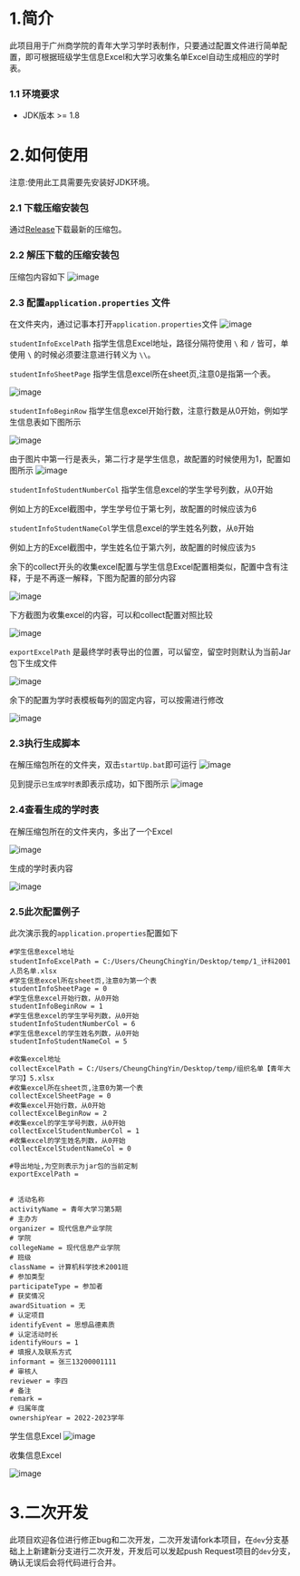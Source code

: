 # 1.简介
此项目用于广州商学院的青年大学习学时表制作，只要通过配置文件进行简单配置，即可根据班级学生信息Excel和大学习收集名单Excel自动生成相应的学时表。

### 1.1 环境要求
- JDK版本 >= 1.8

# 2.如何使用

注意:使用此工具需要先安装好JDK环境。

### 2.1 下载压缩安装包
通过[Release](https://github.com/CheungChingYin/YouthStudy/releases)下载最新的压缩包。

### 2.2 解压下载的压缩安装包
压缩包内容如下
![image](https://user-images.githubusercontent.com/20316736/231210326-b313bb3d-777a-468d-8704-d1602ec4d0d3.png)

### 2.3 配置`application.properties` 文件
在文件夹内，通过记事本打开`application.properties`文件
![image](https://user-images.githubusercontent.com/20316736/231211868-462903cb-a873-484e-81f3-98c19e719f7b.png)

`studentInfoExcelPath` 指学生信息Excel地址，路径分隔符使用 `\` 和 `/` 皆可，单使用 `\` 的时候必须要注意进行转义为 `\\`。

`studentInfoSheetPage` 指学生信息excel所在sheet页,注意0是指第一个表。

![image](https://user-images.githubusercontent.com/20316736/231212935-1aa77d1d-243e-4e17-b96c-9b06611275cc.png)

`studentInfoBeginRow` 指学生信息excel开始行数，注意行数是从0开始，例如学生信息表如下图所示

![image](https://user-images.githubusercontent.com/20316736/231214094-83548fbc-b0c5-49af-981e-e6516233effe.png)

由于图片中第一行是表头，第二行才是学生信息，故配置的时候使用为1，配置如图所示
![image](https://user-images.githubusercontent.com/20316736/231215532-2982c283-b49c-4e19-9d9a-e740a12f11d3.png)

`studentInfoStudentNumberCol` 指学生信息excel的学生学号列数，从0开始

例如上方的Excel截图中，学生学号位于第七列，故配置的时候应该为6

`studentInfoStudentNameCol`学生信息excel的学生姓名列数，从`0`开始

例如上方的Excel截图中，学生姓名位于第六列，故配置的时候应该为`5`

余下的collect开头的收集excel配置与学生信息Excel配置相类似，配置中含有注释，于是不再逐一解释，下图为配置的部分内容

![image](https://user-images.githubusercontent.com/20316736/231217688-e39d28df-8d07-480b-8340-61f0338d12e4.png)

下方截图为收集excel的内容，可以和collect配置对照比较

![image](https://user-images.githubusercontent.com/20316736/231222788-e4d481f2-ca4a-4819-b863-cc84bc50210d.png)

`exportExcelPath` 是最终学时表导出的位置，可以留空，留空时则默认为当前Jar包下生成文件

![image](https://user-images.githubusercontent.com/20316736/231220828-c4bd1bbb-3abe-4036-8396-fbc55927b1f0.png)

余下的配置为学时表模板每列的固定内容，可以按需进行修改

![image](https://user-images.githubusercontent.com/20316736/231221419-6d8888bd-9f6b-44eb-94da-0d55d5b8f597.png)

### 2.3执行生成脚本
在解压缩包所在的文件夹，双击`startUp.bat`即可运行
![image](https://user-images.githubusercontent.com/20316736/231223005-baee6f9c-30cc-48ed-b788-e8fee2698d02.png)

见到提示`已生成学时表`即表示成功，如下图所示
![image](https://user-images.githubusercontent.com/20316736/231223190-1b28d6cd-e61c-4dd2-b10e-eba89b18b49e.png)

### 2.4查看生成的学时表
在解压缩包所在的文件夹内，多出了一个Excel

![image](https://user-images.githubusercontent.com/20316736/231224227-667c4f77-a60f-4f5f-8343-27a79ba6bcd7.png)

生成的学时表内容

![image](https://user-images.githubusercontent.com/20316736/231224339-8d5cac29-50d6-4ab4-b13c-22da63dae8c8.png)



### 2.5此次配置例子

此次演示我的`application.properties`配置如下
```
#学生信息excel地址
studentInfoExcelPath = C:/Users/CheungChingYin/Desktop/temp/1_计科2001人员名单.xlsx
#学生信息excel所在sheet页,注意0为第一个表
studentInfoSheetPage = 0
#学生信息excel开始行数，从0开始
studentInfoBeginRow = 1
#学生信息excel的学生学号列数，从0开始
studentInfoStudentNumberCol = 6
#学生信息excel的学生姓名列数，从0开始
studentInfoStudentNameCol = 5

#收集excel地址
collectExcelPath = C:/Users/CheungChingYin/Desktop/temp/组织名单【青年大学习】5.xlsx
#收集excel所在sheet页,注意0为第一个表
collectExcelSheetPage = 0
#收集excel开始行数，从0开始
collectExcelBeginRow = 2
#收集excel的学生学号列数，从0开始
collectExcelStudentNumberCol = 1
#收集excel的学生姓名列数，从0开始
collectExcelStudentNameCol = 0

#导出地址,为空则表示为jar包的当前定制
exportExcelPath =


# 活动名称
activityName = 青年大学习第5期
# 主办方
organizer = 现代信息产业学院
# 学院
collegeName = 现代信息产业学院
# 班级
className = 计算机科学技术2001班
# 参加类型
participateType = 参加者
# 获奖情况
awardSituation = 无
# 认定项目
identifyEvent = 思想品德素质
# 认定活动时长
identifyHours = 1
# 填报人及联系方式
informant = 张三13200001111
# 审核人
reviewer = 李四
# 备注
remark =
# 归属年度
ownershipYear = 2022-2023学年
```


学生信息Excel
![image](https://user-images.githubusercontent.com/20316736/231223560-84f5d33d-664b-47c9-b072-7490c9ff6952.png)

收集信息Excel

![image](https://user-images.githubusercontent.com/20316736/231223635-8c49a3f5-85ca-4a9a-b4a1-ccde49c31359.png)

# 3.二次开发

此项目欢迎各位进行修正bug和二次开发，二次开发请fork本项目，在`dev`分支基础上上新建新分支进行二次开发，开发后可以发起push Request项目的`dev`分支，确认无误后会将代码进行合并。








